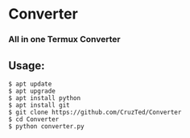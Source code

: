 # Converter
### All in one Termux Converter

## Usage:
```
$ apt update
$ apt upgrade
$ apt install python
$ apt install git
$ git clone https://github.com/CruzTed/Converter
$ cd Converter
$ python converter.py
```
